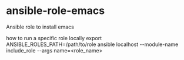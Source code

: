 # ansible-role-emacs
Ansible role to install emacs

how to run a specific role locally
export ANSIBLE_ROLES_PATH=/path/to/role
ansible localhost --module-name include_role --args name=<role_name>
